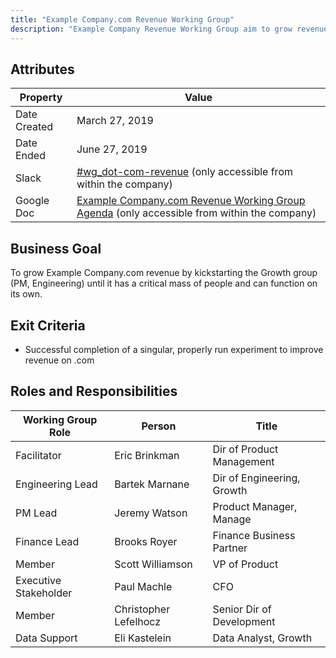 ```yaml
---
title: "Example Company.com Revenue Working Group"
description: "Example Company Revenue Working Group aim to grow revenue by kickstarting the Growth group. Find more information here!"
---
```


## Attributes

| Property     | Value |
|--------------|-------|
| Date Created | March 27, 2019 |
| Date Ended   | June 27, 2019 |
| Slack        | [#wg_dot-com-revenue](https://example_company.slack.com/messages/CHACKQLQG) (only accessible from within the company) |
| Google Doc   | [Example Company.com Revenue Working Group Agenda](https://docs.google.com/document/d/1kur419WeY_tIVX4EqtNSiXWOuLR-VYv8-8WsNdyyVoM/edit#) (only accessible from within the company) |

## Business Goal

To grow Example Company.com revenue by kickstarting the Growth group (PM, Engineering) until it has a critical mass of people and can function on its own.

## Exit Criteria

- Successful completion of a singular, properly run experiment to improve revenue on .com

## Roles and Responsibilities

| Working Group Role    | Person                | Title                          |
|-----------------------|-----------------------|--------------------------------|
| Facilitator           | Eric Brinkman         | Dir of Product Management      |
| Engineering Lead      | Bartek Marnane        | Dir of Engineering, Growth     |
| PM Lead               | Jeremy Watson         | Product Manager, Manage        |
| Finance Lead          | Brooks Royer          | Finance Business Partner       |
| Member                | Scott Williamson      | VP of Product                  |
| Executive Stakeholder | Paul Machle           | CFO                            |
| Member                | Christopher Lefelhocz | Senior Dir of Development      |
| Data Support          | Eli Kastelein         | Data Analyst, Growth           |

